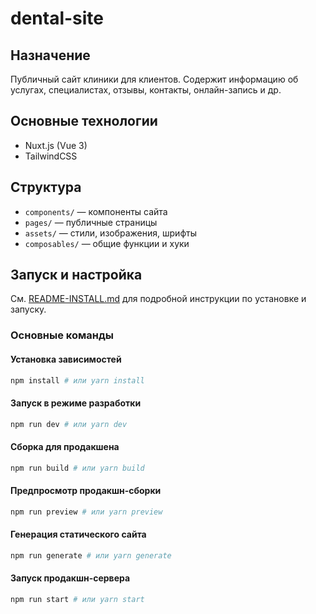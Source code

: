 # dental-site

## Назначение
Публичный сайт клиники для клиентов. Содержит информацию об услугах, специалистах, отзывы, контакты, онлайн-запись и др.

## Основные технологии
- Nuxt.js (Vue 3)
- TailwindCSS

## Структура
- `components/` — компоненты сайта
- `pages/` — публичные страницы
- `assets/` — стили, изображения, шрифты
- `composables/` — общие функции и хуки

## Запуск и настройка
См. [README-INSTALL.md](../README-INSTALL.md) для подробной инструкции по установке и запуску.

### Основные команды

#### Установка зависимостей
```bash
npm install # или yarn install
```

#### Запуск в режиме разработки
```bash
npm run dev # или yarn dev
```

#### Сборка для продакшена
```bash
npm run build # или yarn build
```

#### Предпросмотр продакшн-сборки
```bash
npm run preview # или yarn preview
```

#### Генерация статического сайта
```bash
npm run generate # или yarn generate
```

#### Запуск продакшн-сервера
```bash
npm run start # или yarn start
```
